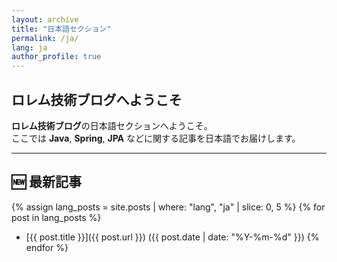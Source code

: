 ```yaml
---
layout: archive
title: "日本語セクション"
permalink: /ja/
lang: ja
author_profile: true
---
```


## **ロレム技術ブログへようこそ**

**ロレム技術ブログ**の日本語セクションへようこそ。  
ここでは **Java**, **Spring**, **JPA** などに関する記事を日本語でお届けします。

---

## 🆕 最新記事

{% assign lang_posts = site.posts | where: "lang", "ja" | slice: 0, 5 %}
{% for post in lang_posts %}
- [{{ post.title }}]({{ post.url }}) ({{ post.date | date: "%Y-%m-%d" }})
{% endfor %}
